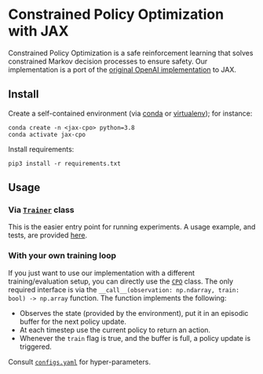 # Constrained Policy Optimization with JAX
Constrained Policy Optimization is a safe reinforcement learning that solves constrained Markov decision processes to ensure safety. Our implementation is a port of the [original OpenAI implementation](https://github.com/openai/safety-starter-agents) to JAX.

## Install
Create a self-contained environment (via [conda](https://docs.conda.io/en/latest/) or [virtualenv](https://virtualenv.pypa.io/en/latest/)); for instance:
```
conda create -n <jax-cpo> python=3.8
conda activate jax-cpo
```
Install requirements:
```
pip3 install -r requirements.txt
```

## Usage

### Via [`Trainer`](https://github.com/lasgroup/jax-cpo/blob/main/jax_cpo/trainer.py) class
This is the easier entry point for running experiments. A usage example, and tests, are provided [here](https://github.com/lasgroup/jax-cpo/blob/main/tests/test_cpo.py).

### With your own training loop
If you just want to use our implementation with a different training/evaluation setup, you can directly use the [`CPO`](https://github.com/lasgroup/jax-cpo/blob/main/jax_cpo/cpo.py) class. The only required interface is via the `__call__(observation: np.ndarray, train: bool) -> np.array` function. The function implements the following:
* Observes the state (provided by the environment), put it in an episodic buffer for the next policy update.
* At each timestep use the current policy to return an action.
* Whenever the `train` flag is true, and the buffer is full, a policy update is triggered.

Consult [`configs.yaml`](https://github.com/lasgroup/jax-cpo/blob/main/jax_cpo/configs.yaml) for hyper-parameters.

